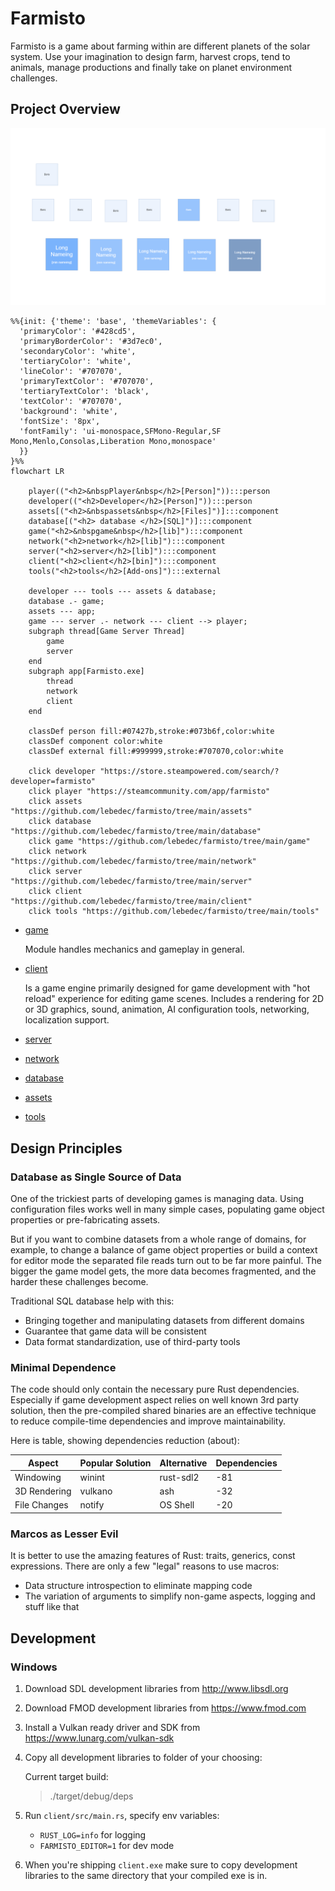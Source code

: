 # Farmisto

Farmisto is a game about farming within are different planets of
the solar system. Use your imagination to design farm,
harvest crops, tend to animals, manage productions and finally 
take on planet environment challenges.

## Project Overview

![](.readme/diagrams/client.png)

```mermaid
%%{init: {'theme': 'base', 'themeVariables': {
  'primaryColor': '#428cd5',
  'primaryBorderColor': '#3d7ec0',
  'secondaryColor': 'white',
  'tertiaryColor': 'white',
  'lineColor': '#707070',
  'primaryTextColor': '#707070',
  'tertiaryTextColor': 'black',
  'textColor': '#707070',
  'background': 'white',
  'fontSize': '8px',
  'fontFamily': 'ui-monospace,SFMono-Regular,SF Mono,Menlo,Consolas,Liberation Mono,monospace'
  }}
}%%
flowchart LR

	player(("<h2>&nbspPlayer&nbsp</h2>[Person]")):::person
	developer(("<h2>Developer</h2>[Person]")):::person
	assets[("<h2>&nbspassets&nbsp</h2>[Files]")]:::component
	database[("<h2> database </h2>[SQL]")]:::component
	game("<h2>&nbspgame&nbsp</h2>[lib]"):::component
    network("<h2>network</h2>[lib]"):::component
	server("<h2>server</h2>[lib]"):::component
	client("<h2>client</h2>[bin]"):::component
	tools("<h2>tools</h2>[Add-ons]"):::external
	
	developer --- tools --- assets & database;
	database .- game;
	assets --- app;
	game --- server .- network --- client --> player;
	subgraph thread[Game Server Thread]
        game
        server
	end
    subgraph app[Farmisto.exe]
        thread
        network
        client
    end

	classDef person fill:#07427b,stroke:#073b6f,color:white
	classDef component color:white
	classDef external fill:#999999,stroke:#707070,color:white

    click developer "https://store.steampowered.com/search/?developer=farmisto"
    click player "https://steamcommunity.com/app/farmisto"
    click assets "https://github.com/lebedec/farmisto/tree/main/assets"
    click database "https://github.com/lebedec/farmisto/tree/main/database"
    click game "https://github.com/lebedec/farmisto/tree/main/game"
    click network "https://github.com/lebedec/farmisto/tree/main/network"
    click server "https://github.com/lebedec/farmisto/tree/main/server"
    click client "https://github.com/lebedec/farmisto/tree/main/client"
    click tools "https://github.com/lebedec/farmisto/tree/main/tools"
```

- [game](game) 

  Module handles mechanics and gameplay in general.

- [client](client)
  
  Is a game engine primarily designed 
  for game development with "hot reload" experience for editing game scenes.
  Includes a rendering for 2D or 3D graphics, sound, animation,
  AI configuration tools, networking, localization support.

- [server](server)
- [network](network)
- [database](database)
- [assets](assets)
- [tools](tools)


## Design Principles

### Database as Single Source of Data

One of the trickiest parts of developing games is managing data.
Using configuration files works well in many simple cases, 
populating game object properties or pre-fabricating assets.

But if you want to combine datasets from a whole range of domains, 
for example, to change a balance of game object properties 
or build a context for editor mode the separated file reads turn out to be far more painful.
The bigger the game model gets, the more data becomes fragmented,
and the harder these challenges become. 

Traditional SQL database help with this:

- Bringing together and manipulating datasets from different domains
- Guarantee that game data will be consistent
- Data format standardization, use of third-party tools

### Minimal Dependence

The code should only contain the necessary pure Rust dependencies.
Especially if game development aspect relies on well known 3rd party solution,
then the pre-compiled shared binaries are an effective technique
to reduce compile-time dependencies and improve maintainability.

Here is table, showing dependencies reduction (about):

| Aspect       | Popular Solution | Alternative | Dependencies |
|--------------|------------------|-------------|--------------|
| Windowing    | winint           | rust-sdl2   | -81          |
| 3D Rendering | vulkano          | ash         | -32          |
| File Changes | notify           | OS Shell    | -20          | 

### Marcos as Lesser Evil

It is better to use the amazing features of Rust: traits, generics, const expressions.
There are only a few "legal" reasons to use macros:

- Data structure introspection to eliminate mapping code 
- The variation of arguments to simplify non-game aspects, logging and stuff like that

## Development

### Windows

1. Download SDL development libraries from http://www.libsdl.org
2. Download FMOD development libraries from https://www.fmod.com
3. Install a Vulkan ready driver and SDK from https://www.lunarg.com/vulkan-sdk
4. Copy all development libraries to folder of your choosing:

   Current target build:
   > ./target/debug/deps

5. Run `client/src/main.rs`, specify env variables:
   - `RUST_LOG=info` for logging
   - `FARMISTO_EDITOR=1` for dev mode
6. When you're shipping `client.exe` make sure to copy development libraries 
to the same directory that your compiled exe is in.